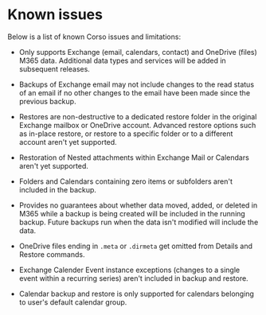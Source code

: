 # Known issues

Below is a list of known Corso issues and limitations:

* Only supports Exchange (email, calendars, contact) and OneDrive (files) M365 data. Additional
  data types and services will be added in subsequent releases.

* Backups of Exchange email may not include changes to the read status of an email if no other changes
  to the email have been made since the previous backup.

* Restores are non-destructive to a dedicated restore folder in the original Exchange mailbox or OneDrive account.
  Advanced restore options such as in-place restore, or restore to a specific folder or to a different account aren't
  yet supported.

* Restoration of Nested attachments within Exchange Mail or Calendars aren't yet supported.

* Folders and Calendars containing zero items or subfolders aren't included in the backup.

* Provides no guarantees about whether data moved, added, or deleted in M365
  while a backup is being created will be included in the running backup.
  Future backups run when the data isn't modified will include the data.

* OneDrive files ending in `.meta` or `.dirmeta` get omitted from Details and Restore commands.

* Exchange Calender Event instance exceptions (changes to a single event within a recurring series) aren't
included in backup and restore.

* Calendar backup and restore is only supported for calendars belonging to user's default calendar group.